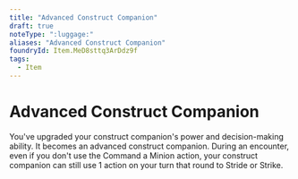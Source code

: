 ```yaml
---
title: "Advanced Construct Companion"
draft: true
noteType: ":luggage:"
aliases: "Advanced Construct Companion"
foundryId: Item.MeD8sttq3ArDdz9f
tags:
  - Item
---
```


# Advanced Construct Companion

You've upgraded your construct companion's power and decision-making ability. It becomes an advanced construct companion. During an encounter, even if you don't use the Command a Minion action, your construct companion can still use 1 action on your turn that round to Stride or Strike.
